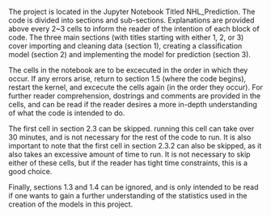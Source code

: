 The project is located in the Jupyter Notebook Titled NHL_Prediction. The code is divided into sections and sub-sections. Explanations are provided above every 2~3 cells to inform the reader of the intention of each block of code. The three main sections (with titles starting with either 1, 2, or 3) cover importing and cleaning data (section 1), creating a classification model (section 2) and implementing the model for prediction (section 3).

The cells in the notebook are to be excecuted in the order in which they occur. If any errors arise, return to section 1.5 (where the code begins), restart the kernel, and excecute the cells again (in the order they occur). For further reader comprehension, dostrings and comments are provided in the cells, and can be read if the reader desires a more in-depth understanding of what the code is intended to do.

The first cell in section 2.3 can be skipped. running this cell can take over 30 minutes, and is not necessary for the rest of the code to run. It is also important to note that the first cell in section 2.3.2 can also be skipped, as it also takes an excessive amount of time to run. It is not necessary to skip either of these cells, but if the reader has tight time constraints, this is a good choice.

Finally, sections 1.3 and 1.4 can be ignored, and is only intended to be read if one wants to gain a further understanding of the statistics used in the creation of the models in this project.
